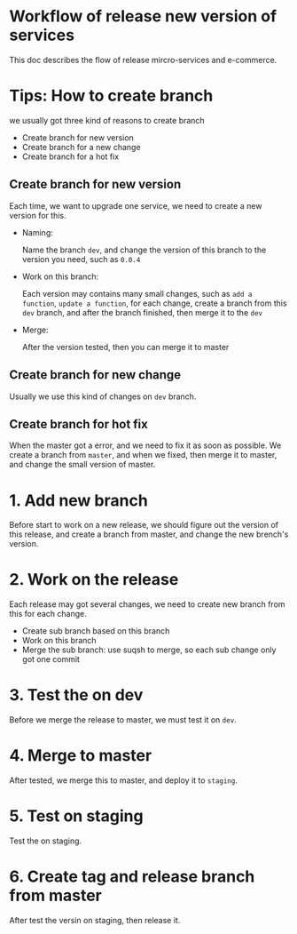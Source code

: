 # Workflow of release new version of services
This doc describes the flow of release mircro-services and e-commerce.

# Tips: How to create branch
we usually got three kind of reasons to create branch
- Create branch for new version
- Create branch for a new change
- Create branch for a hot fix

## Create branch for new version
  Each time, we want to upgrade one service, we need to create a new version for this. 

- Naming: 

  Name the branch `dev`, and change the version of this branch to the version you need, such as `0.0.4`
- Work on this branch: 

  Each version may contains many small changes, such as `add a function`, `update a function`, for each change, create a branch from this `dev` branch, and after the branch finished, then merge it to the `dev`
- Merge: 

  After the version tested, then you can merge it to master

## Create branch for new change
  Usually we use this kind of changes on `dev` branch.

## Create branch for hot fix
  When the master got a error, and we need to fix it as soon as possible. We create a branch from `master`, and when we fixed, then merge it to master, and change the small version of master.


# 1. Add new branch
Before start to work on a new release, we should figure out the version of this release, and create a branch from master, and change the new brench's version.

# 2. Work on the release
Each release may got several changes, we need to create new branch from this for each change.
- Create sub branch based on this branch
- Work on this branch
- Merge the sub branch: use suqsh to merge, so each sub change only got one commit

# 3. Test the on dev
Before we merge the release to master, we must test it on `dev`.

# 4. Merge to master
After tested, we merge this to master, and deploy it to `staging`.

# 5. Test on staging
Test the on staging.

# 6. Create tag and release branch from master
After test the versin on staging, then release it.
